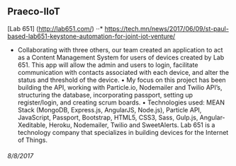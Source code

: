 ## Praeco-IIoT

[Lab 651] (http://lab651.com/)
⋅⋅* https://tech.mn/news/2017/06/09/st-paul-based-lab651-keystone-automation-for-joint-iot-venture/

 - Collaborating with three others, our team created an application to act as a Content Management System for users of devices created by Lab 651. This app will allow the admin and users to login, facilitate communication with
        contacts associated with each device, and alter the status and threshold of the device.
     • My focus on this project has been building the API, working with Particle.io, Nodemailer and Twilio API’s, structuring 	        the database, incorporating passport, setting up register/login, and creating scrum boards.
     • Technologies used: MEAN Stack (MongoDB, Express.js, AngularJS, Node.js), Particle API, JavaScript, Passport, 
        Bootstrap, HTML5, CSS3, Sass, Gulp.js, Angular-Xeditable, Heroku, Nodemailer, Twilio and SweetAlerts.
        Lab 651 is a technology company that specializes in building devices for the Internet of Things.

###### 8/8/2017
